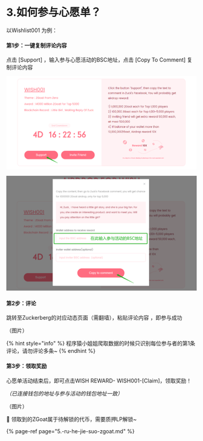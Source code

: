 # 3.如何参与心愿单？

以Wishlist001 为例：

#### 第1步：一键复制评论内容

点击 \[Support\] ，输入参与心愿活动的BSC地址，点击 \[Copy To Comment\] 复制评论内容

![](../../.gitbook/assets/ru-he-can-yu-xin-yuan-dan-1.png)

![](../../.gitbook/assets/ru-he-can-yu-xin-yuan-dan-2.png)

#### 第2步：评论

跳转至Zuckerberg的对应动态页面（需翻墙），粘贴评论内容 ，即参与成功

（图片）

{% hint style="info" %}
程序猿小姐姐爬取数据的时候只识别每位参与者的第1条评论，请勿评论多条~
{% endhint %}

#### 第3步：领取奖励

心愿单活动结束后，即可点击WISH REWARD- WISH001-\[Claim\]，领取奖励！

_（已连接钱包的地址与参与活动的钱包地址一致）_

（图片）



📍  领取到的ZGoat属于待解锁的代币，需要质押LP解锁~

{% page-ref page="5.-ru-he-jie-suo-zgoat.md" %}



